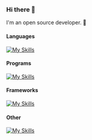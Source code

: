 ### Hi there 👋
I'm an open source developer. 🌱 

#### Languages
[![My Skills](https://skillicons.dev/icons?i=c,cpp,html,css,js,rust,python,markdown)](https://skillicons.dev)

#### Programs
[![My Skills](https://skillicons.dev/icons?i=git,vscode,vim,linux,raspberrypi,stackoverflow,mysql,sqlite)](https://skillicons.dev)

#### Frameworks
[![My Skills](https://skillicons.dev/icons?i=gtk,django,nodejs,express,deno,bootstrap)](https://skillicons.dev)

#### Other
[![My Skills](https://skillicons.dev/icons?i=github,githubactions,gitlab,cmake,aws)](https://skillicons.dev)
